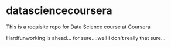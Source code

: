# datasciencecoursera
This is a requisite repo for Data Science course at Coursera

Hardfunworking is ahead... for sure....well i don't really that sure...

